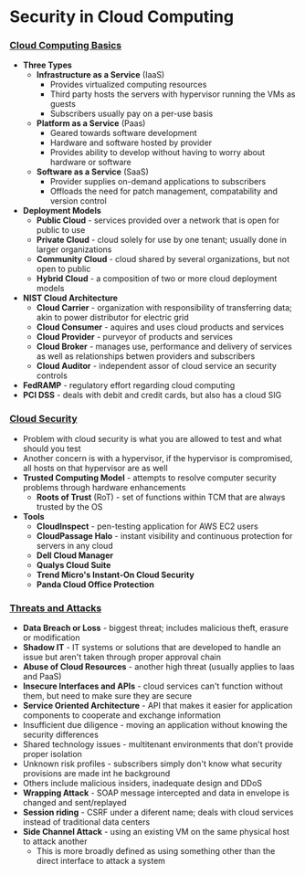 # Security in Cloud Computing

### <u>Cloud Computing Basics</u>

- **Three Types**
  - **Infrastructure as a Service** (IaaS)
    - Provides virtualized computing resources
    - Third party hosts the servers with hypervisor running the VMs as guests
    - Subscribers usually pay on a per-use basis
  - **Platform as a Service** (Paas)
    - Geared towards software development
    - Hardware and software hosted by provider
    - Provides ability to develop without having to worry about hardware or software
  - **Software as a Service** (SaaS)
    - Provider supplies on-demand applications to subscribers
    - Offloads the need for patch management, compatability and version control
- **Deployment Models**
  - **Public Cloud** - services provided over a network that is open for public to use
  - **Private Cloud** - cloud solely for use by one tenant; usually done in larger organizations
  - **Community Cloud** - cloud shared by several organizations, but not open to public
  - **Hybrid Cloud** - a composition of two or more cloud deployment models
- **NIST Cloud Architecture**
  - **Cloud Carrier** - organization with responsibility of transferring data; akin to power distributor for electric grid
  - **Cloud Consumer** - aquires and uses cloud products and services
  - **Cloud Provider** - purveyor of products and services
  - **Cloud Broker** - manages use, performance and delivery of services as well as relationships betwen providers and subscribers
  - **Cloud Auditor** - independent assor of cloud service an security controls
- **FedRAMP** - regulatory effort regarding cloud computing
- **PCI DSS** - deals with debit and credit cards, but also has a cloud SIG

### <u>Cloud Security</u>

- Problem with cloud security is what you are allowed to test and what should you test
- Another concern is  with a hypervisor, if the hypervisor is compromised, all hosts on that hypervisor are as well
- **Trusted Computing Model** - attempts to resolve computer security problems through hardware enhancements
  - **Roots of Trust** (RoT) - set of functions within TCM that are always trusted by the OS
- **Tools**
  - **CloudInspect** - pen-testing application for AWS EC2 users
  - **CloudPassage Halo** - instant visibility and continuous protection for servers in any cloud
  - **Dell Cloud Manager**
  - **Qualys Cloud Suite**
  - **Trend Micro's Instant-On Cloud Security**
  - **Panda Cloud Office Protection**

### <u>Threats and Attacks</u>

- **Data Breach or Loss** - biggest threat; includes malicious theft, erasure or modification
- **Shadow IT** - IT systems or solutions that are developed to handle an issue but aren't taken through proper approval chain
- **Abuse of Cloud Resources** -  another high threat (usually applies to Iaas and PaaS)
- **Insecure Interfaces and APIs** - cloud services can't function without them, but need to make sure they are secure
- **Service Oriented Architecture** - API  that makes it easier for application components to cooperate and exchange information
- Insufficient due diligence - moving an application without knowing the security differences
- Shared technology issues - multitenant environments that don't provide proper isolation
- Unknown risk profiles - subscribers simply don't know what security provisions are made int he background
- Others include malicious insiders, inadequate design and DDoS
- **Wrapping Attack** - SOAP message intercepted and data in envelope is changed and sent/replayed
- **Session riding** - CSRF under a diferent name; deals with cloud services instead of traditional data centers
- **Side Channel Attack** - using  an existing VM on the same physical host to attack another
  - This is more broadly defined as using something other than the direct interface to attack a system
